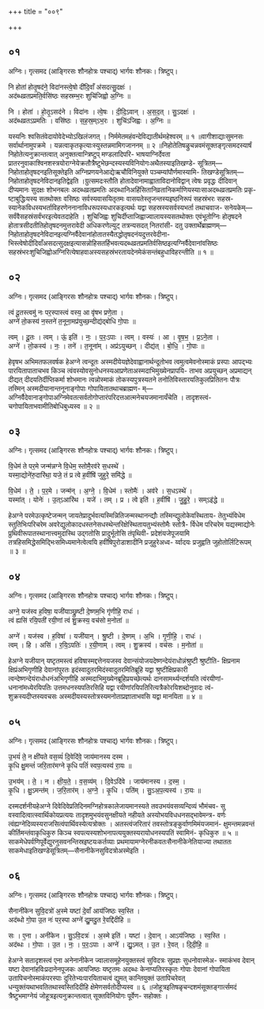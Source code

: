+++
title = "००९"

+++


## ०१
अग्निः। गृत्समद (आङ्गिरसः शौनहोत्रः पश्चाद्) भार्गवः शौनकः। त्रिष्टुप्।

नि होता॑ होतृ॒षद॑ने॒ विदा॑नस्त्वे॒षो दी॑दि॒वाँ अ॑सदत्सु॒दक्षः॑ ।  
अद॑ब्धव्रतप्रमति॒र्वसि॑ष्ठः सहस्रम्भ॒रः शुचि॑जिह्वो अ॒ग्निः ॥

नि । होता॑ । हो॒तृ॒ऽसद॑ने । विदा॑नः । त्वे॒षः । दी॒दि॒ऽवान् । अ॒स॒द॒त् । सु॒ऽदक्षः॑ ।  
अद॑ब्धव्रतऽप्रमतिः । वसि॑ष्ठः । स॒ह॒स्र॒म्ऽभ॒रः । शुचि॑ऽजिह्वः । अ॒ग्निः ॥

यस्यनिः श्वसितंवेदायोवेदेभ्योऽखिलंजगत् । निर्ममेतमहंवन्देविद्यातीर्थमहेश्वरम् ॥ १ ॥वागीशाद्याःसुमनसः सर्वार्थानामुपक्रमे । यन्नत्वाकृतकृत्याःस्युस्तन्नमामिगजाननम् ॥ २ ॥निहोतेतिषळ्रुचन्नवमंसूक्तङ्गृत्समदस्यार्षं निहोतेत्यनुक्रान्तत्वात् अनुक्तत्वान्त्रिष्टुप् मण्डलादिपरि- भाषयाग्निर्देवता प्रातरनुवाकाश्विनशस्त्रयोराग्नेयेक्रतौत्रैष्टुभेछन्दस्यस्यविनियोगःअथैतस्याइतिखण्डे- सूत्रितम्—निहोताहोतृषदनइतिसूक्तेइति अग्निप्रणयनेआद्येऋचौविनियुक्ते पञ्चम्यांपौर्णमास्यामि- तिखण्डेसूत्रितम्—निहोताहोतृषदनेविदानइतिद्वेइति ।ग्रुत्समदःस्तौति होतादेवानामाह्वाताविदानोविद्वान् त्वेषः प्रवृद्धः दीदिवान् दीप्यमानः सुदक्षः शोभनबलः अदब्धव्रतप्रमतिः अदब्धानिअहिंसितानिव्रतानिकर्माणियस्याःसाअदब्धव्रतप्रमतिः प्रकृ- ष्टाबुद्धिःयस्य सतथोक्तः वसिष्ठः सर्वस्यवासयितृतमः वासयतेस्तृजन्तस्यइष्ठनिरूपं सहस्रंभरः सहस्र- स्यानेकविधस्यभर्ताविहरणेननानाविधरूपस्यधारकइत्यर्थः यद्वा सहस्रस्यसर्वस्यभर्ता तथाचवाज- सनेयकेम्—सर्वंवैसहस्रंसर्वंभरइत्येवतदाहेति । शुचिजिह्वः शुचिर्दीप्ताजिह्वाज्वालायस्यसतथोक्तः एवंभूतोग्निः होतृषदने होतात्रसीदतीतिहोतृषदनमुत्तरावेदी अधिकरणेल्युट् तत्रन्यसदत् नितरांसी- दतु उक्तार्थेब्राह्मणम्—निहोताहोतृषदनेविदानइत्यग्निर्वैदेवानांहोतातस्यैतद्धोतृषदनंयदुत्तरवेदीना- भिस्त्वेषोदीदिवाँअसदत्सुदक्षइत्यासन्नोहिसतर्हिभवत्यदब्धव्रतप्रमतिर्वसिष्ठइत्यग्निर्वैदेवानांवसिष्ठः सहस्रंभरःशुचिजिह्वोअग्निरित्येषाहवाअस्यसहस्रंभरतायदेनमेकंसन्तंबहुधाविहरन्तीति ॥ १ ॥

## ०२
अग्निः। गृत्समद (आङ्गिरसः शौनहोत्रः पश्चाद्) भार्गवः शौनकः। त्रिष्टुप्।

त्वं दू॒तस्त्वमु॑ नः पर॒स्पास्त्वं वस्य॒ आ वृ॑षभ प्रणे॒ता ।  
अग्ने॑ तो॒कस्य॑ न॒स्तने॑ त॒नूना॒मप्र॑युच्छ॒न्दीद्य॑द्बोधि गो॒पाः ॥

त्वम् । दू॒तः । त्वम् । ऊं॒ इति॑ । नः॒ । प॒रः॒ऽपाः । त्वम् । वस्यः॑ । आ । वृ॒ष॒भ॒ । प्र॒ऽने॒ता ।  
अग्ने॑ । तो॒कस्य॑ । नः॒ । तने॑ । त॒नूना॑म् । अप्र॑ऽयुच्छन् । दीद्य॑त् । बो॒धि॒ । गो॒पाः ॥

हेवृषभ अभिमतफलवर्षक हेअग्ने त्वन्दूतः अस्मदीयेयज्ञेदेवाह्वानार्थन्दूतोभव त्वमुत्वमेवनोस्माकं प्रस्पाः आपद्भ्यः पारयितापाताचभव किञ्च त्वंवस्योवसुनोधनस्यआप्रणेताअस्मदाभिमुख्येनप्रापयि- ताभव अप्रयुच्छन् अप्रमाद्यन् दीद्यत् दीदयतिर्दीप्तिकर्मा शोभमानः त्वन्नोस्माकं तोकस्यपुत्रस्यतने तनोतिविस्तारयतिकुलप्रितितनः पौत्रः तस्मिन् अस्मदीयानान्तनूनाङ्गोपाः गोपायितातथाचब्राह्मण- म्—अग्निर्वैदेवानाङ्गोपाअग्निमेवतत्सर्वतोगोप्तारंपरिदत्तआत्मनेचयजमानायँचेति । तादृशस्त्वं- चगोपायिताभवामीतिबोधिबुध्यस्व ॥ २ ॥

## ०३
अग्निः। गृत्समद (आङ्गिरसः शौनहोत्रः पश्चाद्) भार्गवः शौनकः। त्रिष्टुप्।

वि॒धेम॑ ते पर॒मे जन्म॑न्नग्ने वि॒धेम॒ स्तोमै॒रव॑रे स॒धस्थे॑ ।  
यस्मा॒द्योने॑रु॒दारि॑था॒ यजे॒ तं प्र त्वे ह॒वींषि॑ जुहुरे॒ समि॑द्धे ॥

वि॒धेम॑ । ते॒ । प॒र॒मे । जन्म॑न् । अ॒ग्ने॒ । वि॒धेम॑ । स्तोमैः॑ । अव॑रे । स॒धऽस्थे॑ ।  
यस्मा॑त् । योनेः॑ । उ॒त्ऽआरि॑थ । यजे॑ । तम् । प्र । त्वे इति॑ । ह॒वींषि॑ । जु॒हु॒रे॒ । सम्ऽइ॑द्धे ॥

हेअग्ने परमेउत्कृष्टेजन्मन् जायतेप्रादुर्भवत्यस्मिन्नितिजन्मस्थानन्द्यौः तस्मिन्द्युलोकेवस्थिताय- तेतुभ्यंविधेम स्तुतिभिःपरिचरेम अवरेद्युलोकादधस्तनेसधस्थेन्तरिक्षेस्थितायतुभ्यंस्तोमैः स्तोत्रै- र्विधेम परिचरेम यद्यस्माद्योनेः प्रुथिवीरूपातस्थानात्त्वमुदास्थि उद्गतोसि प्रादुर्भूतोसि तंपृथिवी- प्रदेशंयजेपूजयामि तत्रहिसमिद्धेसमिद्भिःसमिध्यमानेत्वेत्वयि हवींषिपुरोडाशादीनि प्रजुहुरेअध्व- र्य्वादयः प्रजुह्वति जुहोतोर्लिटिरूपम् ॥ ३ ॥

## ०४
अग्निः। गृत्समद (आङ्गिरसः शौनहोत्रः पश्चाद्) भार्गवः शौनकः। त्रिष्टुप्।

अग्ने॒ यज॑स्व ह॒विषा॒ यजी॑याञ्छ्रु॒ष्टी दे॒ष्णम॒भि गृ॑णीहि॒ राधः॑ ।  
त्वं ह्यसि॑ रयि॒पती॑ रयी॒णां त्वं शु॒क्रस्य॒ वच॑सो म॒नोता॑ ॥

अग्ने॑ । यज॑स्व । ह॒विषा॑ । यजी॑यान् । श्रु॒ष्टी । दे॒ष्णम् । अ॒भि । गृ॒णी॒हि॒ । राधः॑ ।  
त्वम् । हि । असि॑ । र॒यि॒ऽपतिः॑ । र॒यी॒णाम् । त्वम् । शु॒क्रस्य॑ । वच॑सः । म॒नोता॑ ॥

हेअग्ने यजीयान् यष्टृतमस्त्वं हविषास्मद्दत्तेनयजस्व देवान्संयोजयदेष्णन्देयंराधोन्नंश्रुष्टी श्रुष्टीति- क्षिप्रनाम क्षिप्रंअभिगृणीहि देवानांपुरतः इदंस्वादुतरमिदंस्वादुतरमितिब्रूहि यद्वा श्रुष्टीक्षिप्रकारी त्वन्देष्णन्देयंराधोधनंअभिगृणीहि अस्मदाभिमुख्येनब्रूहिप्रयच्छेत्यर्थः दानसामर्थ्यन्दर्शयति त्वंरयीणां- धनानांमध्येरयिपतिः उत्तमधनस्यपतिरसिहि यद्वा रयीणांरयिपतिरित्यत्रैकोरयिशब्दोनुवादः त्वं- शुक्रस्यदीप्तस्यवचसः अस्मदीयस्यस्तोत्रस्यमनोताप्रज्ञाताभवसि यद्वा मानयिता ॥ ४ ॥

## ०५
अग्निः। गृत्समद (आङ्गिरसः शौनहोत्रः पश्चाद्) भार्गवः शौनकः। त्रिष्टुप्।

उ॒भयं॑ ते॒ न क्षी॑यते वस॒व्यं॑ दि॒वेदि॑वे॒ जाय॑मानस्य दस्म ।  
कृ॒धि क्षु॒मन्तं॑ जरि॒तार॑मग्ने कृ॒धि पतिं॑ स्वप॒त्यस्य॑ रा॒यः ॥

उ॒भय॑म् । ते॒ । न । क्षी॒य॒ते॒ । व॒स॒व्य॑म् । दि॒वेऽदि॑वे । जाय॑मानस्य । द॒स्म॒ ।  
कृ॒धि । क्षु॒ऽमन्त॑म् । ज॒रि॒तार॑म् । अ॒ग्ने॒ । कृ॒धि । पति॑म् । सु॒ऽअ॒प॒त्यस्य॑ । रा॒यः ॥

दस्मदर्शनीयहेअग्ने दिवेदिवेप्रतिदिनमग्निहोत्रकालेजायमानस्यते तवउभयंवसव्यन्दिव्यं भौमंचव- सु वस्वादित्वात्स्वार्थिकोयप्रत्ययः तादृशमुभयंवसुनक्षीयते नहीयते अस्योभयविधधनसद्भावेमन्त्र- वर्णः त्वंह्यग्नेदिव्यस्यराजसित्वंपार्थिवस्येत्यत्रोक्तः । अतस्त्वंजरितारं तवस्तोत्रङ्कुर्वाणमिमंयजमानं- क्षुमन्तमन्नवन्तं कीर्तिमन्तंवाकृधिकुरु किञ्च स्वपत्यस्यशोभनापत्ययुक्तस्यरायोधनस्यपतिं स्वामिनं- कृधिकुरु ॥ ५ ॥ साकमेधेपर्वणिपूर्वेद्युरनुसवनन्तिस्रइष्टयःकर्तव्याः प्रथमायामग्नेरनीकवतःसैनानीकेनेतियाज्या तथाततः साकमेधाइतिखण्डेसूत्रितम्—सैनानीकेनसुविदत्रोअस्मेइति ।

## ०६
अग्निः। गृत्समद (आङ्गिरसः शौनहोत्रः पश्चाद्) भार्गवः शौनकः। त्रिष्टुप्।

सैनानी॑केन सुवि॒दत्रो॑ अ॒स्मे यष्टा॑ दे॒वाँ आय॑जिष्ठः स्व॒स्ति ।  
अद॑ब्धो गो॒पा उ॒त नः॑ पर॒स्पा अग्ने॑ द्यु॒मदु॒त रे॒वद्दि॑दीहि ॥

सः । ए॒ना । अनी॑केन । सु॒ऽवि॒दत्रः॑ । अ॒स्मे इति॑ । यष्टा॑ । दे॒वान् । आऽय॑जिष्ठः । स्व॒स्ति ।  
अद॑ब्धः । गो॒पाः । उ॒त । नः॒ । प॒रः॒ऽपाः । अग्ने॑ । द्यु॒ऽमत् । उ॒त । रे॒वत् । दि॒दी॒हि॒ ॥

हेअग्ने सतादृशस्त्वं एना अनेनानीकेन ज्वालासमूहेनयुक्तस्त्वं सुविदत्रः सुप्रज्ञः सुधनोवास्मेअ- स्माकंभव देवान् यष्टा देवानांहविःप्रदानेनपूजकः आयजिष्ठः यष्टृतमः अदब्धः केनाप्यतिरस्कृतः गोपाः देवानां गोपायिता उतापिचनोस्माकंपरस्पाः दुरितेभ्यःपारयिताचत्वं द्युमत् कान्तियुक्तं उतापिचरेवत् धन्युक्तंयथाभवतितथास्वस्तिदिदीहि क्षेमेणसर्वतोदीप्यस्व ॥ ६ ॥जोहूत्रइतिषळृचन्दशमंसूक्तङ्गार्त्समदं त्रैष्टुभमाग्नेयं जोहूत्रइत्यनुक्रान्तत्वात् सूक्तविनियोगः पूर्वेण- सहोक्तः ।